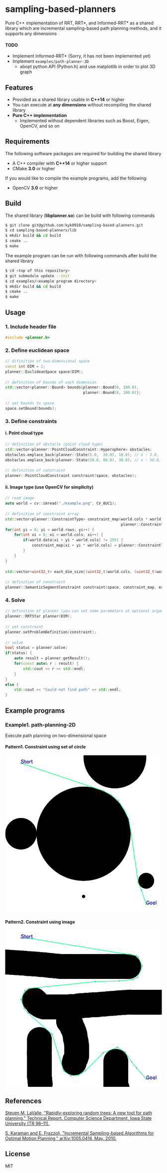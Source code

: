 # sampling-based-planners
Pure C++ implementation of RRT, RRT*, and Informed-RRT* as a shared library which are incremental sampling-based path planning methods, and it supports any dimensions

#### TODO
- Implement Informed-RRT* (Sorry, it has not been implemented yet)
- Implement `examples/path-planner-3D`
    - abopt python API (Python.h) and use matplotlib in order to plot 3D graph

## Features
- Provided as a shared library usable in **C++14** or higher
- You can execute at **any dimensions** without recompiling the shared library
- **Pure C++ implementation**
    - Implemented without dependent libraries such as Boost, Eigen, OpenCV, and so on

## Requirements
The following software packages are required for building the shared library
- A C++ compiler with **C++14** or higher support
- CMake **3.0** or higher

If you would like to compile the example programs, add the following:
- OpenCV **3.0** or higher

## Build
The shared library (**libplanner.so**) can be build with following commands

``` sh
$ git clone git@github.com:kyk0910/sampling-based-planners.git
$ cd sampling-based-planners/lib
$ mkdir build && cd build
$ cmake ..
$ make
```

The example program can be run with following commands after build the shared library

``` sh
$ cd <top of this repository>
$ git submodule update --init
$ cd examples/<example program directory>
$ mkdir build && cd build
$ cmake ..
$ make
```

## Usage
### 1. Include header file
``` c++
#include <planner.h>
```

### 2. Define euclidean space
``` c++
// difinition of two-dimensional space
const int DIM = 2;
planner::EuclideanSpace space(DIM);

// definition of bounds of each dimension
std::vector<planner::Bound> bounds{planner::Bound(0, 100.0),
                                   planner::Bound(0, 100.0)};
                                   
// set bounds to space
space.setBound(bounds);
```

### 3. Define constraints
#### i. Point cloud type
``` c++
// definition of obstacle (point cloud type)
std::vector<planner::PointCloudConstraint::Hypersphere> obstacles;
obstacles.emplace_back(planner::State(5.0,  20.0), 10.0); // x : 5.0,  y : 20.0, radius : 10.0
obstacles.emplace_back(planner::State(50.0, 80.0), 30.0); // x : 50.0, y : 80.0, radius : 30.0

// definition of constraint
planner::PointCloudConstraint constraint(space, obstacles);
```

#### ii. Image type (use OpenCV for simplicity)
``` c++
// read image
auto world = cv::imread("./example.png", CV_8UC1);

// definition of constraint array
std::vector<planner::ConstraintType> constraint_map(world.cols * world.rows,
                                                    planner::ConstraintType::ENTAERABLE);
for(int yi = 0; yi < world.rows; yi++) {
    for(int xi = 0; xi < world.cols; xi++) {
        if(world.data[xi + yi * world.cols] != 255) {
            constraint_map[xi + yi * world.cols] = planner::ConstraintType::NOENTRY;
        }
    }
}

std::vector<uint32_t> each_dim_size{(uint32_t)world.cols, (uint32_t)world.rows};

// definition of constraint
planner::SemanticSegmentConstraint constraint(space, constraint_map, each_dim_size);
```

### 4. Solve
``` c++
// definition of planner (you can set some parameters at optional argument)
planner::RRTStar planner(DIM);

// set constraint
planner.setProblemDefinition(constraint);

// solve
bool status = planner.solve;
if(status) {
    auto result = planner.getResult();
    for(const auto& r : result) {
        std::cout << r << std::endl;
    }
}
else {
    std::cout << "Could not find path" << std::endl;
}
```

## Example programs

### Example1. path-planning-2D
Execute path planning on two-dimensional space

#### Pattern1. Constraint using set of circle
<div style="text-align: center;">
    <img src="assets/result_2D_circle.png" alt="result_2D_circle.png">
</div>

#### Pattern2. Constraint using image
<div style="text-align: center;">
    <img src="assets/result_2D_img.png" alt="result_2D_img.png">
</div>

## References
[Steven M. LaValle, "Rapidly-exploring random trees: A new tool for path planning," Technical Report. Computer Science Department, Iowa State University (TR 98–11).](http://msl.cs.uiuc.edu/~lavalle/papers/Lav98c.pdf)

[S. Karaman and E. Frazzoli, "Incremental Sampling-based Algorithms for Optimal Motion Planning," arXiv:1005.0416, May. 2010.](https://arxiv.org/pdf/1005.0416.pdf)

## License
MIT
